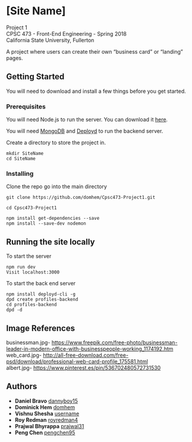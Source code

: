 # [Site Name]

Project 1  
CPSC 473 - Front-End Engineering - Spring 2018  
California State University, Fullerton

A project where users can create their own “business card” or “landing” pages.

## Getting Started
You will need to download and install a few things before you get started.

### Prerequisites

You will need Node.js to run the server. You can download it [here](https://nodejs.org/en/download/).

You will need [MongoDB](https://docs.mongodb.com/manual/administration/install-community/) and [Deployd](https://github.com/deployd/deployd#install-from-npm) to run the backend server. 


Create a directory to store the project in.
```
mkdir SiteName
cd SiteName
```

### Installing

Clone the repo go into the main directory

```
git clone https://github.com/domhem/Cpsc473-Project1.git

cd Cpsc473-Project1

npm install get-dependencies --save
npm install --save-dev nodemon
```

## Running the site locally
To start the server

```
npm run dev
Visit localhost:3000
```
To start the back end server
```
npm install deployd-cli -g
dpd create profiles-backend
cd profiles-backend
dpd -d
```
## Image References
businessman.jpg- https://www.freepik.com/free-photo/businessman-leader-in-modern-office-with-businesspeople-working_1174192.htm  
web_card.jpg- http://all-free-download.com/free-psd/download/professional-web-card-profile_175581.html  
albert.jpg- https://www.pinterest.es/pin/536702480572731530  

## Authors
* **Daniel Bravo** [dannyboy15](https://github.com/dannyboy15)
* **Dominick Hem** [domhem](https://github.com/domhem)
* **Vishnu Shesha** [username](https://github.com)
* **Roy Redman** [royredman4](https://github.com/royredman4)
* **Prajwal Bhyrappa** [prajwal31](https://github.com/prajwal31)
* **Peng Chen** [pengchen95](https://github.com/pengchen95)
